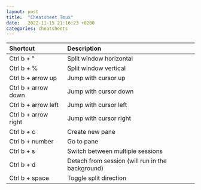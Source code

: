 ```yaml
---
layout: post
title:  "Cheatsheet Tmux"
date:   2022-11-15 21:16:23 +0200
categories: cheatsheets
---
```


| Shortcut | Description |
|:--|:--|
| Ctrl b + " | Split window horizontal |
| Ctrl b + % | Split window vertical |
| Ctrl b + arrow up | Jump with cursor up |
| Ctrl b + arrow down | Jump with cursor down |
| Ctrl b + arrow left | Jump with cursor left |
| Ctrl b + arrow right | Jump with cursor right |
| Ctrl b + c | Create new pane |
| Ctrl b + number | Go to pane |
| Ctrl b + s | Switch between multiple sessions |
| Ctrl b + d | Detach from session (will run in the background) |
| Ctrl b + space | Toggle split direction |

